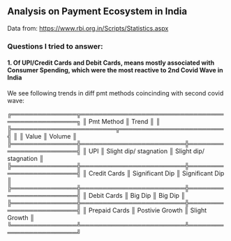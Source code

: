## Analysis on Payment Ecosystem in India
Data from: https://www.rbi.org.in/Scripts/Statistics.aspx

### Questions I tried to answer:
#### 1. Of UPI/Credit Cards and Debit Cards, means mostly associated with Consumer Spending, which were the most reactive to 2nd Covid Wave in India
 We see following trends in diff pmt methods coincinding with second covid wave:

╔═══════════════╦═════════════════════════════════════════════════╗
║   Pmt Method  ║                      Trend                      ║
║               ╠════════════════════════╦════════════════════════╣
║               ║          Value         ║         Volume         ║
╠═══════════════╬════════════════════════╬════════════════════════╣
║      UPI      ║ Slight dip/ stagnation ║ Slight dip/ stagnation ║
╠═══════════════╬════════════════════════╬════════════════════════╣
║  Credit Cards ║     Significant Dip    ║     Significant Dip    ║
╠═══════════════╬════════════════════════╬════════════════════════╣
║  Debit Cards  ║         Big Dip        ║         Big Dip        ║
╠═══════════════╬════════════════════════╬════════════════════════╣
║ Prepaid Cards ║     Postivie Growth    ║      Slight Growth     ║
╚═══════════════╩════════════════════════╩════════════════════════╝
